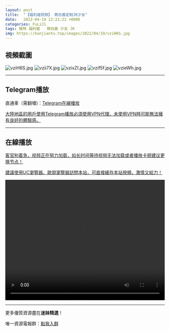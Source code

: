 ```yaml
---
layout: post
title:  "【福利姬视频】 萌白酱定制JK少女"
date:   2022-04-19 12:21:22 +0800
categories: FuLiJi
tags: 推特 福利姬   萌白酱 少女 JK
img: https://kanjiantu.top/images/2022/04/19/vziH6S.jpg
---
```



## 視頻截圖

![vziH6S.jpg](https://kanjiantu.top/images/2022/04/19/vziH6S.jpg)
![vzii7X.jpg](https://kanjiantu.top/images/2022/04/19/vzii7X.jpg)
![vzixZI.jpg](https://kanjiantu.top/images/2022/04/19/vzixZI.jpg)
![vzif5f.jpg](https://kanjiantu.top/images/2022/04/19/vzif5f.jpg)
![vzieWh.jpg](https://kanjiantu.top/images/2022/04/19/vzieWh.jpg)

* * *
## Telegram播放

直通車（需翻墻)：[Telegram在線播放](https://t.me/mimeijingxuan/780)


<u>大陸地區的用戶使用Telegram播放必須使用VPN代理，未使用VPN時可能無法擁有良好的體驗感。</u> 
* * *
## 在線播放
<u>客官别着急，视频正在努力加载，如长时间等待视频无法加载或者播放卡顿建议更换节点！</u>

<u>建議使用UC瀏覽器、歐朋瀏覽器訪問本站，可直接緩存本站視頻，激情又給力！</u>
<center><video src="https://cdn.publer.io/uploads/videos/625d85a6db27975abd287c86/c8b5c62e5c8181b7894b3640c45addc1.mp4" width="100%" height="380px" controls="controls"></video></center>

* * *
更多優質資源盡在**迷妹精選**！

唯一資源電報群：[點我入群](https://t.me/mimeijingxuan)


